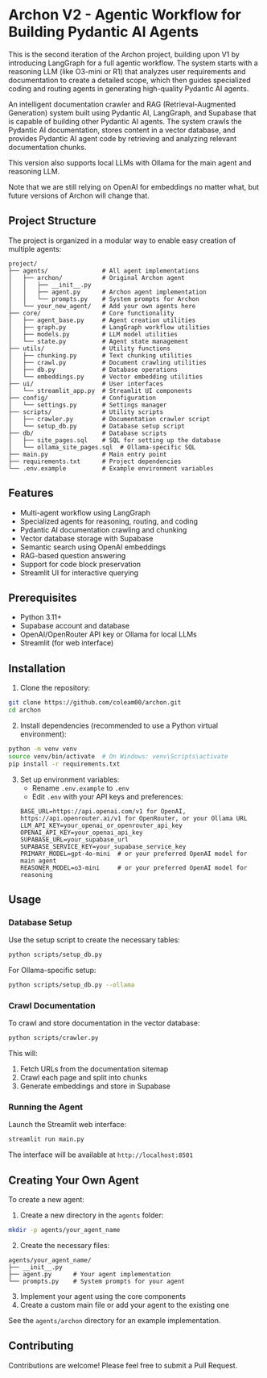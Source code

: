 # Archon V2 - Agentic Workflow for Building Pydantic AI Agents

This is the second iteration of the Archon project, building upon V1 by introducing LangGraph for a full agentic workflow. The system starts with a reasoning LLM (like O3-mini or R1) that analyzes user requirements and documentation to create a detailed scope, which then guides specialized coding and routing agents in generating high-quality Pydantic AI agents.

An intelligent documentation crawler and RAG (Retrieval-Augmented Generation) system built using Pydantic AI, LangGraph, and Supabase that is capable of building other Pydantic AI agents. The system crawls the Pydantic AI documentation, stores content in a vector database, and provides Pydantic AI agent code by retrieving and analyzing relevant documentation chunks.

This version also supports local LLMs with Ollama for the main agent and reasoning LLM.

Note that we are still relying on OpenAI for embeddings no matter what, but future versions of Archon will change that.

## Project Structure

The project is organized in a modular way to enable easy creation of multiple agents:

```
project/
├── agents/               # All agent implementations
│   ├── archon/           # Original Archon agent
│   │   ├── __init__.py
│   │   ├── agent.py      # Archon agent implementation
│   │   └── prompts.py    # System prompts for Archon
│   └── your_new_agent/   # Add your own agents here
├── core/                 # Core functionality
│   ├── agent_base.py     # Agent creation utilities
│   ├── graph.py          # LangGraph workflow utilities
│   ├── models.py         # LLM model utilities
│   └── state.py          # Agent state management
├── utils/                # Utility functions
│   ├── chunking.py       # Text chunking utilities
│   ├── crawl.py          # Document crawling utilities
│   ├── db.py             # Database operations
│   └── embeddings.py     # Vector embedding utilities
├── ui/                   # User interfaces
│   └── streamlit_app.py  # Streamlit UI components
├── config/               # Configuration
│   └── settings.py       # Settings manager
├── scripts/              # Utility scripts
│   ├── crawler.py        # Documentation crawler script
│   └── setup_db.py       # Database setup script
├── db/                   # Database scripts
│   ├── site_pages.sql    # SQL for setting up the database
│   └── ollama_site_pages.sql  # Ollama-specific SQL
├── main.py               # Main entry point
├── requirements.txt      # Project dependencies
└── .env.example          # Example environment variables
```

## Features

- Multi-agent workflow using LangGraph
- Specialized agents for reasoning, routing, and coding
- Pydantic AI documentation crawling and chunking
- Vector database storage with Supabase
- Semantic search using OpenAI embeddings
- RAG-based question answering
- Support for code block preservation
- Streamlit UI for interactive querying

## Prerequisites

- Python 3.11+
- Supabase account and database
- OpenAI/OpenRouter API key or Ollama for local LLMs
- Streamlit (for web interface)

## Installation

1. Clone the repository:
```bash
git clone https://github.com/coleam00/archon.git
cd archon
```

2. Install dependencies (recommended to use a Python virtual environment):
```bash
python -m venv venv
source venv/bin/activate  # On Windows: venv\Scripts\activate
pip install -r requirements.txt
```

3. Set up environment variables:
   - Rename `.env.example` to `.env`
   - Edit `.env` with your API keys and preferences:
   ```env
   BASE_URL=https://api.openai.com/v1 for OpenAI, https://api.openrouter.ai/v1 for OpenRouter, or your Ollama URL
   LLM_API_KEY=your_openai_or_openrouter_api_key
   OPENAI_API_KEY=your_openai_api_key
   SUPABASE_URL=your_supabase_url
   SUPABASE_SERVICE_KEY=your_supabase_service_key
   PRIMARY_MODEL=gpt-4o-mini  # or your preferred OpenAI model for main agent
   REASONER_MODEL=o3-mini     # or your preferred OpenAI model for reasoning
   ```

## Usage

### Database Setup

Use the setup script to create the necessary tables:

```bash
python scripts/setup_db.py
```

For Ollama-specific setup:

```bash
python scripts/setup_db.py --ollama
```

### Crawl Documentation

To crawl and store documentation in the vector database:

```bash
python scripts/crawler.py
```

This will:
1. Fetch URLs from the documentation sitemap
2. Crawl each page and split into chunks
3. Generate embeddings and store in Supabase

### Running the Agent

Launch the Streamlit web interface:

```bash
streamlit run main.py
```

The interface will be available at `http://localhost:8501`

## Creating Your Own Agent

To create a new agent:

1. Create a new directory in the `agents` folder:
```bash
mkdir -p agents/your_agent_name
```

2. Create the necessary files:
```
agents/your_agent_name/
├── __init__.py
├── agent.py      # Your agent implementation
└── prompts.py    # System prompts for your agent
```

3. Implement your agent using the core components
4. Create a custom main file or add your agent to the existing one

See the `agents/archon` directory for an example implementation.

## Contributing

Contributions are welcome! Please feel free to submit a Pull Request.
